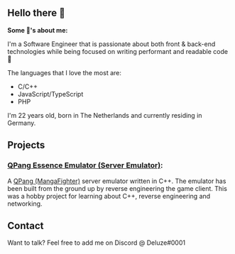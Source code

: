 ## Hello there 👋

**Some 📓's about me:**

I'm a Software Engineer that is passionate about both front & back-end technologies while being focused on writing performant and readable code 💪

The languages that I love the most are:
  - C/C++
  - JavaScript/TypeScript
  - PHP

I'm 22 years old, born in The Netherlands and currently residing in Germany.

## Projects

### [QPang Essence Emulator (Server Emulator)](https://github.com/Deluze/qpang-essence-emulator):
A [QPang (MangaFighter)](https://en.wikipedia.org/wiki/Manga_Fighter) server emulator written in C++. The emulator has been built from the ground up by reverse engineering the game client. This was a hobby project for learning about C++, reverse engineering and networking.

## Contact

Want to talk? Feel free to add me on Discord @ Deluze#0001
